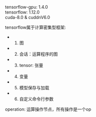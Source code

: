 tensorflow-gpu: 1.4.0<br>
tensorflow: 1.12.0<br>
cuda-8.0 & cuddnV6.0<br>

tensorflow属于计算密集型框架:
- 1. 图
- 2. 会话：运算程序的图
- 3. tensor: 张量
- 4. 变量
- 5. 模型保存与加载
- 6. 自定义命令行参数

operation: 运算操作节点，所有操作是一个op
